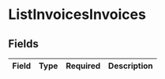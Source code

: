 # ListInvoicesInvoices


## Fields

| Field       | Type        | Required    | Description |
| ----------- | ----------- | ----------- | ----------- |